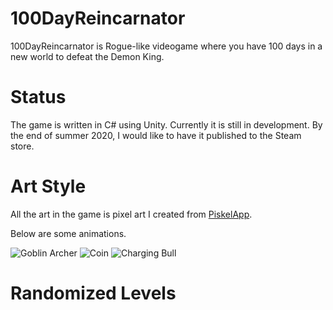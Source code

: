 # 100DayReincarnator
100DayReincarnator is Rogue-like videogame where you have 100 days in a new world to defeat the Demon King.
# Status
The game is written in C# using Unity. Currently it is still in development. By the end of summer 2020, I would like to have it published to the Steam store.
# Art Style
All the art in the game is pixel art I created from [PiskelApp](https://www.piskelapp.com/). <p>
Below are some animations. <p>
![Goblin Archer](https://media.giphy.com/media/hvkdMUOibDy1Z0Pdx4/giphy.gif)
![Coin](https://media.giphy.com/media/iiWDN8BYeTHkhnpQkb/giphy.gif)
![Charging Bull](https://media.giphy.com/media/U4FvgIEgudBiduO9uS/giphy.gif)
# Randomized Levels
